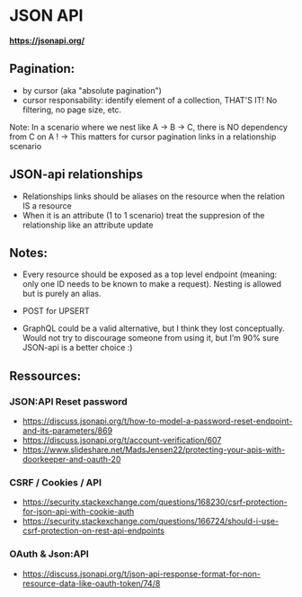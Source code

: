 
# JSON API
**https://jsonapi.org/**

## Pagination:
  - by cursor (aka "absolute pagination")
  - cursor responsability: identify element of a collection, THAT'S IT! No filtering, no page size, etc.

Note: In a scenario where we nest like A -> B -> C, there is NO dependency from C on A !
  -> This matters for cursor pagination links in a relationship scenario

## JSON-api relationships
- Relationships links should be aliases on the resource when the relation IS a resource
- When it is an attribute (1 to 1 scenario) treat the suppresion of the relationship like an attribute update

## Notes:

- Every resource should be exposed as a top level endpoint (meaning: only one ID needs to be known to make a request).
Nesting is allowed but is purely an alias.

- POST for UPSERT

- GraphQL could be a valid alternative, but I think they lost conceptually. Would not try to discourage someone from using it, but I’m 90% sure JSON-api is a better choice :)


## Ressources:

### JSON:API Reset password
- https://discuss.jsonapi.org/t/how-to-model-a-password-reset-endpoint-and-its-parameters/869
- https://discuss.jsonapi.org/t/account-verification/607
- https://www.slideshare.net/MadsJensen22/protecting-your-apis-with-doorkeeper-and-oauth-20

### CSRF / Cookies / API

- https://security.stackexchange.com/questions/168230/csrf-protection-for-json-api-with-cookie-auth
- https://security.stackexchange.com/questions/166724/should-i-use-csrf-protection-on-rest-api-endpoints

### OAuth & Json:API

- https://discuss.jsonapi.org/t/json-api-response-format-for-non-resource-data-like-oauth-token/74/8





